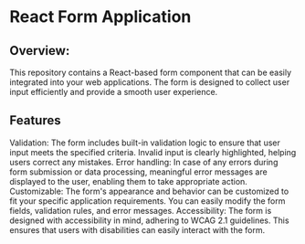 # React Form Application

## Overview:
This repository contains a React-based form component that can be easily integrated into your web applications. The form is designed to collect user input efficiently and provide a smooth user experience.

## Features

Validation: The form includes built-in validation logic to ensure that user input meets the specified criteria. Invalid input is clearly highlighted, helping users correct any mistakes.
Error handling: In case of any errors during form submission or data processing, meaningful error messages are displayed to the user, enabling them to take appropriate action.
Customizable: The form's appearance and behavior can be customized to fit your specific application requirements. You can easily modify the form fields, validation rules, and error messages.
Accessibility: The form is designed with accessibility in mind, adhering to WCAG 2.1 guidelines. This ensures that users with disabilities can easily interact with the form.
